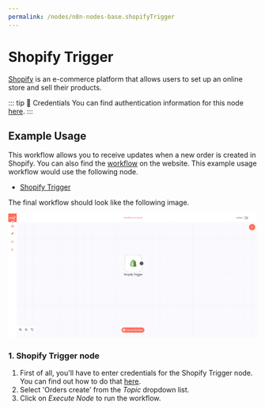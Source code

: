 ```yaml
---
permalink: /nodes/n8n-nodes-base.shopifyTrigger
---
```


# Shopify Trigger

[Shopify](https://www.shopify.com/) is an e-commerce platform that allows users to set up an online store and sell their products.

::: tip 🔑 Credentials
You can find authentication information for this node [here](../../../credentials/Shopify/README.md).
:::


## Example Usage

This workflow allows you to receive updates when a new order is created in Shopify. You can also find the [workflow](https://n8n.io/workflows/547) on the website. This example usage workflow would use the following node.
- [Shopify Trigger]()

The final workflow should look like the following image.

![A workflow with the Shopify Trigger node](./workflow.png)


### 1. Shopify Trigger node

1. First of all, you'll have to enter credentials for the Shopify Trigger node. You can find out how to do that [here](../../../credentials/Shopify/README.md).
2. Select 'Orders create' from the *Topic* dropdown list.
3. Click on *Execute Node* to run the workflow.
